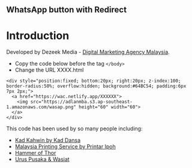 ## WhatsApp button with Redirect

# Introduction

Developed by Dezeek Media - [Digital Marketing Agency Malaysia](https://dezeek.com "Dezeek - Digital Marketing Agency Malaysia").


* Copy the code below before the tag `</body>`
* Change the URL XXXX.html

~~~~
<div style="position:fixed; bottom:20px; right:20px; z-index:100; border-radius:50%; overflow:hidden; background:#64BC54; padding:6px 7px 2px;">
  <a href="https://wac.netlify.app/XXXXXX">
    <img src="https://adlanmba.s3.ap-southeast-1.amazonaws.com/wasap.png" height="60" width="60">
  </a>
</div>
~~~~

This code has been used by so many people including:

* [Kad Kahwin by Kad Dansa](https://kaddansa.com "Kad Kahwin")
* [Malaysia Printing Service by Printar Ipoh](https://ipohprint.my "Perak Ipoh Printing service")
* [Hammer of Thor](https://hammerthor.asia "Hammer of Thor")
* [Urus Pusaka & Wasiat](https://awfarconsultancy.com "Urus Pusaka")
